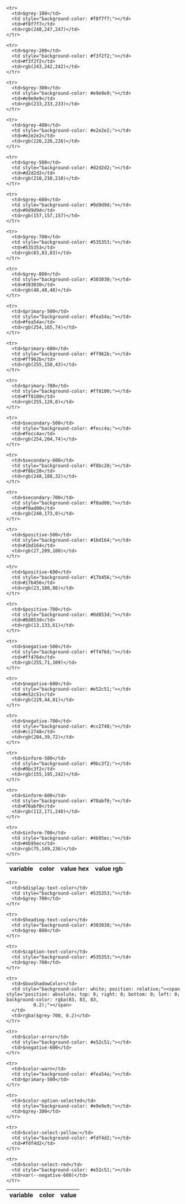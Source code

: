 <!-- // code: language=html -->

<table class="doc-table">
  <thead>
    <tr>
      <th>variable</th>
      <th>color</th>
      <th>value hex</th>
      <th>value rgb</th>
    </tr>
  </thead>

  <tbody>

    <tr>
      <td>$grey-100</td>
      <td style="background-color: #f8f7f7;"></td>
      <td>#f8f7f7</td>
      <td>rgb(248,247,247)</td>
    </tr>

    <tr>
      <td>$grey-200</td>
      <td style="background-color: #f3f2f2;"></td>
      <td>#f3f2f2</td>
      <td>rgb(243,242,242)</td>
    </tr>

    <tr>
      <td>$grey-300</td>
      <td style="background-color: #e9e9e9;"></td>
      <td>#e9e9e9</td>
      <td>rgb(233,233,233)</td>
    </tr>

    <tr>
      <td>$grey-400</td>
      <td style="background-color: #e2e2e2;"></td>
      <td>#e2e2e2</td>
      <td>rgb(226,226,226)</td>
    </tr>

    <tr>
      <td>$grey-500</td>
      <td style="background-color: #d2d2d2;"></td>
      <td>#d2d2d2</td>
      <td>rgb(210,210,210)</td>
    </tr>

    <tr>
      <td>$grey-600</td>
      <td style="background-color: #9d9d9d;"></td>
      <td>#9d9d9d</td>
      <td>rgb(157,157,157)</td>
    </tr>

    <tr>
      <td>$grey-700</td>
      <td style="background-color: #535353;"></td>
      <td>#535353</td>
      <td>rgb(83,83,83)</td>
    </tr>

    <tr>
      <td>$grey-800</td>
      <td style="background-color: #303030;"></td>
      <td>#303030</td>
      <td>rgb(48,48,48)</td>
    </tr>

    <tr>
      <td>$primary-500</td>
      <td style="background-color: #fea54a;"></td>
      <td>#fea54a</td>
      <td>rgb(254,165,74)</td>
    </tr>

    <tr>
      <td>$primary-600</td>
      <td style="background-color: #ff962b;"></td>
      <td>#ff962b</td>
      <td>rgb(255,150,43)</td>
    </tr>

    <tr>
      <td>$primary-700</td>
      <td style="background-color: #ff8100;"></td>
      <td>#ff8100</td>
      <td>rgb(255,129,0)</td>
    </tr>

    <tr>
      <td>$secondary-500</td>
      <td style="background-color: #fecc4a;"></td>
      <td>#fecc4a</td>
      <td>rgb(254,204,74)</td>
    </tr>

    <tr>
      <td>$secondary-600</td>
      <td style="background-color: #f8bc20;"></td>
      <td>#f8bc20</td>
      <td>rgb(248,188,32)</td>
    </tr>

    <tr>
      <td>$secondary-700</td>
      <td style="background-color: #f0ad00;"></td>
      <td>#f0ad00</td>
      <td>rgb(240,173,0)</td>
    </tr>

    <tr>
      <td>$positive-500</td>
      <td style="background-color: #1bd164;"></td>
      <td>#1bd164</td>
      <td>rgb(27,209,100)</td>
    </tr>

    <tr>
      <td>$positive-600</td>
      <td style="background-color: #17b456;"></td>
      <td>#17b456</td>
      <td>rgb(23,180,86)</td>
    </tr>

    <tr>
      <td>$positive-700</td>
      <td style="background-color: #0d853d;"></td>
      <td>#0d853d</td>
      <td>rgb(13,133,61)</td>
    </tr>

    <tr>
      <td>$negative-500</td>
      <td style="background-color: #ff476d;"></td>
      <td>#ff476d</td>
      <td>rgb(255,71,109)</td>
    </tr>

    <tr>
      <td>$negative-600</td>
      <td style="background-color: #e52c51;"></td>
      <td>#e52c51</td>
      <td>rgb(229,44,81)</td>
    </tr>

    <tr>
      <td>$negative-700</td>
      <td style="background-color: #cc2748;"></td>
      <td>#cc2748</td>
      <td>rgb(204,39,72)</td>
    </tr>

    <tr>
      <td>$inform-500</td>
      <td style="background-color: #9bc3f2;"></td>
      <td>#9bc3f2</td>
      <td>rgb(155,195,242)</td>
    </tr>

    <tr>
      <td>$inform-600</td>
      <td style="background-color: #70abf0;"></td>
      <td>#70abf0</td>
      <td>rgb(112,171,240)</td>
    </tr>

    <tr>
      <td>$inform-700</td>
      <td style="background-color: #4b95ec;"></td>
      <td>#4b95ec</td>
      <td>rgb(75,149,236)</td>
    </tr>

  </tbody>

</table>


<table class="doc-table">
  <thead>
    <tr>
      <th>variable</th>
      <th>color</th>
      <th>value</th>
    </tr>
  </thead>

  <tbody>

    <tr>
      <td>$display-text-color</td>
      <td style="background-color: #535353;"></td>
      <td>$grey-700</td>
    </tr>

    <tr>
      <td>$heading-text-color</td>
      <td style="background-color: #303030;"></td>
      <td>$grey-800</td>
    </tr>

    <tr>
      <td>$caption-text-color</td>
      <td style="background-color: #535353;"></td>
      <td>$grey-700</td>
    </tr>

    <tr>
      <td>$boxShadowColor</td>
      <td style="background-color: white; position: relative;"><span style="position: absolute; top: 0; right: 0; bottom: 0; left: 0; background-color: rgba(83, 83, 83,
              0.2);"></span>
      </td>
      <td>rgba($grey-700, 0.2)</td>
    </tr>

    <tr>
      <td>$color-error</td>
      <td style="background-color: #e52c51;"></td>
      <td>$negative-600</td>
    </tr>

    <tr>
      <td>$color-warn</td>
      <td style="background-color: #fea54a;"></td>
      <td>$primary-500</td>
    </tr>

    <tr>
      <td>$color-option-selected</td>
      <td style="background-color: #e9e9e9;"></td>
      <td>$grey-300</td>
    </tr>

    <tr>
      <td>$color-select-yellow:</td>
      <td style="background-color: #fdf4d2;"></td>
      <td>#fdf4d2</td>
    </tr>

    <tr>
      <td>$color-select-red</td>
      <td style="background-color: #e52c51;"></td>
      <td>var(--negative-600)</td>
    </tr>

  </tbody>

</table>
